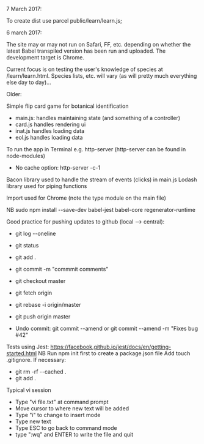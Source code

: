 7 March 2017:

To create dist use parcel public/learn/learn.js;

6 march 2017:

The site may or may not run on Safari, FF, etc. depending on whether the latest Babel transpiled version has been run and uploaded. The development target is Chrome.

Current focus is on testing the user's knowledge of species at /learn/learn.html. Species lists, etc. will vary (as will pretty much everything else day to day)...

Older:

Simple flip card game for botanical identification

* main.js: handles maintaining state (and something of a controller)
* card.js handles rendering ui
* inat.js handles loading data
* eol.js handles loading data

To run the app in Terminal e.g. http-server (http-server can be found in node-modules)
* No cache option: http-server -c-1

Bacon library used to handle the stream of events (clicks) in main.js
Lodash library used for piping functions

Import used for Chrome (note the type module on the main file)

NB sudo npm install --save-dev babel-jest babel-core regenerator-runtime

Good practice for pushing updates to github (local --> central):

* git log --oneline
* git status
* git add .
* git commit -m "commmit comments"
* git checkout master
* git fetch origin
* git rebase -i origin/master
* git push origin master

* Undo commit: git commit --amend or git commit --amend -m "Fixes bug #42"

Tests using Jest: https://facebook.github.io/jest/docs/en/getting-started.html
NB Run npm init first to create a package.json file
Add touch .gitignore. If necessary:
* git rm -rf --cached .
* git add .

Typical vi session
* Type "vi file.txt" at command prompt
* Move cursor to where new text will be added
* Type "i" to change to insert mode
* Type new text
* Type ESC to go back to command mode
* type ":wq" and ENTER to write the file and quit

